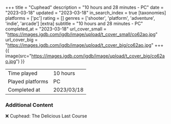 +++
title = "Cuphead"
description = "10 hours and 28 minutes - PC"
date = "2023-03-18"
updated = "2023-03-18"
in_search_index = true
[taxonomies]
platforms = ['pc']
rating = []
genres = ['shooter', 'platform', 'adventure', 'indie', 'arcade']
[extra]
subtitle = "10 hours and 28 minutes - PC"
completed_at = "2023-03-18"
url_cover_small = "https://images.igdb.com/igdb/image/upload/t_cover_small/co62ao.jpg"
url_cover_big = "https://images.igdb.com/igdb/image/upload/t_cover_big/co62ao.jpg"
+++
{{ image(src="https://images.igdb.com/igdb/image/upload/t_cover_big/co62ao.jpg") }}

|              |            |
| ------------ | ---------- |
| Time played  | 10 hours |
| Played platforms    | PC |
| Completed at | 2023/03/18 |



### Additional Content


❌ Cuphead: The Delicious Last Course
